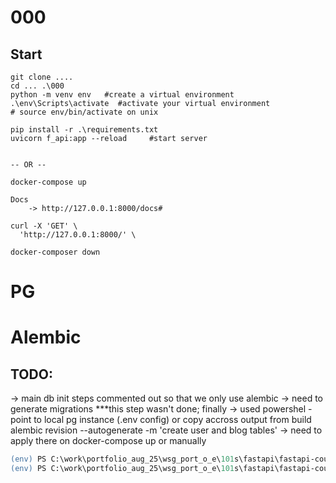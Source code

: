 # 000

## Start
```
git clone ....
cd ... .\000
python -m venv env   #create a virtual environment
.\env\Scripts\activate  #activate your virtual environment
# source env/bin/activate on unix

pip install -r .\requirements.txt
uvicorn f_api:app --reload     #start server


-- OR --

docker-compose up

Docs
    -> http://127.0.0.1:8000/docs#

curl -X 'GET' \
  'http://127.0.0.1:8000/' \

docker-composer down

```

# PG

# Alembic
## TODO:
-> main db init steps commented out so that we only use alembic
-> need to generate migrations ***this step wasn't done; finally -> used powershel
        - point to local pg instance (.env config) or copy accross output from build
      alembic revision --autogenerate -m 'create user and blog tables'
-> need to apply there on docker-compose up or manually

``` ps
(env) PS C:\work\portfolio_aug_25\wsg_port_o_e\101s\fastapi\fastapi-course\005> 
(env) PS C:\work\portfolio_aug_25\wsg_port_o_e\101s\fastapi\fastapi-course\005> uvicorn main:app --reload
```